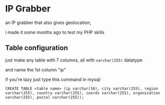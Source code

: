 # IP Grabber

an IP grabber that also gives geolocation,

i made it some months ago to test my PHP skills

## Table configuration

just make any table with 7 columns, all with `varchar(255)` datatype

and name the 1st column "ip"

if you're lazy just type this command in mysql:

`CREATE TABLE <table name> (ip varchar(16), city varchar(255), region varchar(255), country varchar(255), coords varchar(255), organization varchar(255), postal varchar(255));`

